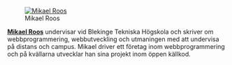 <figure class="figure left">
<a href="https://www.gravatar.com/avatar/02f8a1876759ad09f215055ff17cc318.jpg"><img src="https://www.gravatar.com/avatar/02f8a1876759ad09f215055ff17cc318.jpg?r=pg&amp;d=wavatar&amp;s=80" alt="Mikael Roos"/></a>
<figcaption markdown=1>Mikael Roos</figcaption>
</figure>

 <a href=https://plus.google.com/101196514892086552893 rel=author><strong>Mikael Roos</strong></a> undervisar vid Blekinge Tekniska Högskola och skriver om webbprogrammering, webbutveckling och utmaningen med att undervisa på distans och campus. Mikael driver ett företag inom webbprogrammering och på kvällarna utvecklar han sina projekt inom öppen källkod.
 
